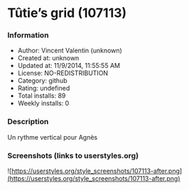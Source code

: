 # Tûtie’s grid (107113)

### Information
- Author: Vincent Valentin (unknown)
- Created at: unknown
- Updated at: 11/9/2014, 11:55:55 AM
- License: NO-REDISTRIBUTION
- Category: github
- Rating: undefined
- Total installs: 89
- Weekly installs: 0


### Description
Un rythme vertical pour Agnès


### Screenshots (links to userstyles.org)
![https://userstyles.org/style_screenshots/107113-after.png](https://userstyles.org/style_screenshots/107113-after.png)


